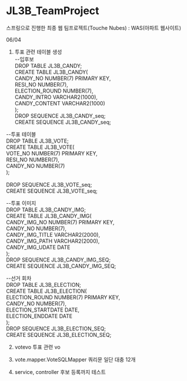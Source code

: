 # JL3B_TeamProject
스프링으로 진행한 최종 웹 팀프로젝트(Touche Nubes) : WAS(아파트 웹사이트)


06/04




1. 투표 관련 테이블 생성<br>
--입후보<br>
DROP TABLE JL3B_CANDY;<br>
CREATE TABLE JL3B_CANDY(<br>
	CANDY_NO NUMBER(7) PRIMARY KEY,<br>
 	RESI_NO NUMBER(7),<br>
	ELECTION_ROUND NUMBER(7),<br>
 	CANDY_INTRO  VARCHAR2(1000),<br>
 	CANDY_CONTENT  VARCHAR2(1000)<br>
);<br>
DROP SEQUENCE JL3B_CANDY_seq;<br>
CREATE SEQUENCE JL3B_CANDY_seq;<br>

--투표 테이블 <br>
DROP TABLE JL3B_VOTE;<br>
CREATE TABLE JL3B_VOTE( <br>
	VOTE_NO NUMBER(7) PRIMARY KEY,<br>
 	RESI_NO NUMBER(7),<br>
	CANDY_NO NUMBER(7)<br>
);				<br>	   
DROP SEQUENCE JL3B_VOTE_seq;<br>
CREATE SEQUENCE JL3B_VOTE_seq;<br>

--투표 이미지<br>
DROP TABLE JL3B_CANDY_IMG;<br>
CREATE TABLE JL3B_CANDY_IMG(<br>
	CANDY_IMG_NO NUMBER(7) PRIMARY KEY,<br>
	CANDY_NO NUMBER(7),<br>
	CANDY_IMG_TITLE VARCHAR2(2000),<br>
	CANDY_IMG_PATH VARCHAR2(2000),<br>
	CANDY_IMG_UDATE DATE<br>
);<br>
DROP SEQUENCE JL3B_CANDY_IMG_SEQ;<br>
CREATE SEQUENCE JL3B_CANDY_IMG_SEQ;<br>

--선거 회차<br>
DROP TABLE JL3B_ELECTION;<br>
CREATE TABLE JL3B_ELECTION(<br>
	ELECTION_ROUND NUMBER(7) PRIMARY KEY,<br>
	CANDY_NO NUMBER(7),<br>
	ELECTION_STARTDATE DATE,<br>
	ELECTION_ENDDATE DATE<br>
);<br>
DROP SEQUENCE JL3B_ELECTION_SEQ;<br>
CREATE SEQUENCE JL3B_ELECTION_SEQ;<br>

2. votevo 투표 관련 vo

3. vote.mapper.VoteSQLMapper 쿼리문 일단 대충 12개

4. service, controller 후보 등록까지 테스트
